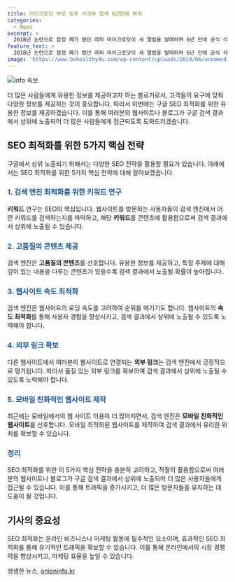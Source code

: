 ```yaml
---
title: 마이크로닷 부모 빚투 사과와 함께 6년만에 복귀
categories:
  - News
excerpt: >
  2018년 논란으로 잠정 폐가 됐던 래퍼 마이크로닷이 새 앨범을 발매하며 6년 만에 공식 석상에 섰다. 사과의 뜻을 밝히고 피해자들과의 합의를 노력하고 있다는 그의 솔직한 모습이 이목을 끈다. 새 앨범에 열정을 담아 응원의 손길을 닿게 할 이야기.
feature_text: >
  2018년 논란으로 잠정 폐가 됐던 래퍼 마이크로닷이 새 앨범을 발매하며 6년 만에 공식 석상에 섰다. 사과의 뜻을 밝히고 피해자들과의 합의를 노력하고 있다는 그의 솔직한 모습이 이목을 끈다. 새 앨범에 열정을 담아 응원의 손길을 닿게 할 이야기.
image: 'https://www.behealthy4u.com/wp-content/uploads/2024/06/unnamed-file.png'
---
```


<p><img src="https://www.behealthy4u.com/wp-content/uploads/2024/06/unnamed-file.png" alt="info 속보" /></p>

<p>더 많은 사람들에게 유용한 정보를 제공하고자 하는 블로거로서, 고객들의 요구에 맞춰 다양한 정보를 제공하는 것이 중요합니다. 따라서 이번에는 구글 SEO 최적화를 위한 유용한 정보를 제공하겠습니다. 이를 통해 여러분의 웹사이트나 블로그가 구글 검색 결과에서 상위에 노출되어 더 많은 사람들에게 접근되도록 도와드리겠습니다.</p>

<h2 data-ke-size="size26">SEO 최적화를 위한 5가지 핵심 전략</h2>

<p data-ke-size="size16">구글에서 상위 노출되기 위해서는 다양한 SEO 전략을 활용할 필요가 있습니다. 아래에서는 SEO 최적화를 위한 5가지 핵심 전략에 대해 알아보겠습니다.</p>

<h3><b><span style="color: #1a5490;">1. 검색 엔진 최적화를 위한 키워드 연구</span></b></h3>

<p data-ke-size="size16"><b>키워드</b> 연구는 SEO의 핵심입니다. 웹사이트를 방문하는 사용자들이 검색 엔진에서 어떤 키워드를 검색하는지를 파악하고, 해당 <b>키워드</b>를 콘텐츠에 활용함으로써 검색 결과에서 상위에 노출될 수 있습니다.</p>

<h3><b><span style="color: #1a5490;">2. 고품질의 콘텐츠 제공</span></b></h3>

<p data-ke-size="size16">검색 엔진은 <b>고품질의 콘텐츠</b>를 선호합니다. 유용한 정보를 제공하고, 특정 주제에 대해 깊이 있는 내용을 다루는 콘텐츠가 있을수록 검색 결과에서 노출될 확률이 높아집니다.</p>

<h3><b><span style="color: #1a5490;">3. 웹사이트 속도 최적화</span></b></h3>

<p data-ke-size="size16">검색 엔진은 웹사이트의 로딩 속도를 고려하여 순위를 매기기도 합니다. 웹사이트의 <b>속도 최적화</b>를 통해 사용자 경험을 향상시키고, 검색 결과에서 상위에 노출될 수 있도록 노력해야 합니다.</p>

<h3><b><span style="color: #1a5490;">4. 외부 링크 확보</span></b></h3>

<p data-ke-size="size16">다른 웹사이트에서 여러분의 웹사이트로 연결되는 <b>외부 링크</b>는 검색 엔진에서 긍정적으로 평가됩니다. 따라서 품질 있는 외부 링크를 확보하여 검색 결과에서 상위에 노출될 수 있도록 노력해야 합니다.</p>

<h3><b><span style="color: #1a5490;">5. 모바일 친화적인 웹사이트 제작</span></b></h3>

<p data-ke-size="size16">최근에는 모바일에서의 웹 사이트 이용이 더 많아지면서, 검색 엔진은 <b>모바일 친화적인 웹사이트</b>를 선호합니다. 모바일 최적화된 웹사이트를 제작하여 검색 결과에서 유리한 위치를 확보할 수 있습니다.</p>

<h3><b><span style="color: #1a5490;">정리</span></b></h3>

<p data-ke-size="size16">SEO 최적화를 위한 이 5가지 핵심 전략을 충분히 고려하고, 적절히 활용함으로써 여러분의 웹사이트나 블로그가 구글 검색 결과에서 상위에 노출되어 더 많은 사용자들에게 접근될 수 있습니다. 이를 통해 트래픽을 증가시키고, 더 많은 방문자들을 유치하는 데 도움이 될 것입니다.</p>

<h2 data-ke-size="size26">기사의 중요성</h2>

<p data-ke-size="size16">SEO 최적화는 온라인 비즈니스나 마케팅 활동에 필수적인 요소이며, 효과적인 SEO 최적화를 통해 유기적인 트래픽을 확보할 수 있습니다. 이를 통해 온라인에서의 시장 경쟁력을 향상시키고, 마케팅 효율을 높일 수 있습니다.</p>
생생한 뉴스, <a href="https://onioninfo.kr" rel="dofollow">onioninfo.kr</a>


